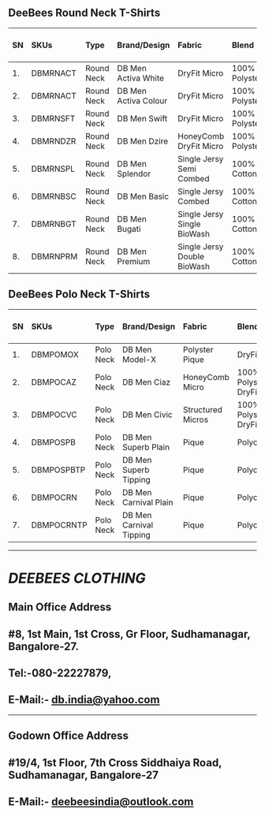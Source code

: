 ## DeeBees Round Neck T-Shirts
|SN|SKUs|Type|Brand/Design|Fabric|Blend|G.S.M.|M.R.P.(Inc. GST)|W.S.P.(Ex. GST)|(3XL)|
|:---|:---|:---|:---|:---|:---|:---|:---|:---|:---|
|1.|DBMRNACT|Round Neck|DB Men Activa White|DryFit Micro|100% Polyster|130|₹249/-|₹55/-|₹69/-|
|2.|DBMRNACT|Round Neck|DB Men Activa Colour|DryFit Micro|100% Polyster|130|₹249/-|₹59/-|₹75/-|
|3.|DBMRNSFT|Round Neck|DB Men Swift|DryFit Micro|100% Polyster|160|₹349/-|₹85/-|₹95/-|
|4.|DBMRNDZR|Round Neck|DB Men Dzire|HoneyComb DryFit Micro|100% Polyster|200|₹399/-|₹95/-|₹105/-|
|5.|DBMRNSPL|Round Neck|DB Men Splendor|Single Jersy Semi Combed|100% Cotton|150|₹449/-|₹105/-|₹125/-|
|6.|DBMRNBSC|Round Neck|DB Men Basic|Single Jersy Combed|100% Cotton|180|₹499/-|₹125/-|₹135/-|
|7.|DBMRNBGT|Round Neck|DB Men Bugati|Single Jersy Single BioWash|100% Cotton|200|₹549/-|₹135/-|₹145/-|
|8.|DBMRNPRM|Round Neck|DB Men Premium|Single Jersy Double BioWash|100% Cotton|200|₹649/-|₹155/-|₹165/-|
## DeeBees Polo Neck T-Shirts
|SN|SKUs|Type|Brand/Design|Fabric|Blend|G.S.M.|M.R.P.(Inc. GST)|W.S.P.(Ex. GST)|(3XL)|
|:---|:---|:---|:---|:---|:---|:---|:---|:---|:---|
|1.|DBMPOMOX|Polo Neck|DB Men Model-X|Polyster Pique|DryFit|180 |₹499/-|₹125/-|₹150/-|
|2.|DBMPOCAZ|Polo Neck|DB Men Ciaz|HoneyComb Micro|100% Polyster DryFit|200|₹549/-|₹135/-|₹160/-|
|3.|DBMPOCVC|Polo Neck|DB Men Civic|Structured Micros|100% Polyster DryFit|210|₹699/-|₹165/-|₹190/-|
|4.|DBMPOSPB|Polo Neck|DB Men Superb Plain|Pique|Polycotton|220|₹699/-|₹175/-|₹200/-|
|5.|DBMPOSPBTP|Polo Neck|DB Men Superb Tipping|Pique|Polycotton|220|₹749/-|₹185/-|₹210/-|
|6.|DBMPOCRN|Polo Neck|DB Men Carnival Plain|Pique|Polycotton|200|₹699/-|₹175/-|₹200/-|
|7.|DBMPOCRNTP|Polo Neck|DB Men Carnival Tipping|Pique|Polycotton|200|₹749/-|₹185/-|₹210/-|




---
# ___DEEBEES CLOTHING___
## __Main Office Address__
## #8, 1st Main, 1st Cross, Gr Floor, Sudhamanagar, Bangalore-27.
## Tel:-080-22227879,
## E-Mail:- db.india@yahoo.com
---
## __Godown Office Address__
## #19/4, 1st Floor, 7th Cross Siddhaiya Road, Sudhamanagar, Bangalore-27
## E-Mail:- deebeesindia@outlook.com